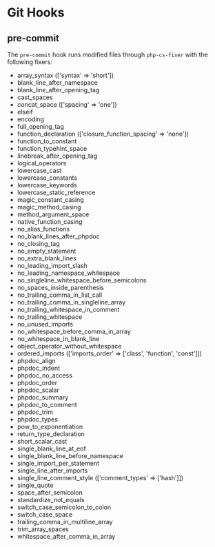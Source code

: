 # Git Hooks

## pre-commit

The ```pre-commit``` hook runs modified files through ```php-cs-fixer``` with the following fixers:

* array_syntax (['syntax' => 'short'])
* blank_line_after_namespace
* blank_line_after_opening_tag
* cast_spaces
* concat_space (['spacing' => 'one'])
* elseif
* encoding
* full_opening_tag
* function_declaration (['closure_function_spacing' => 'none'])
* function_to_constant
* function_typehint_space
* linebreak_after_opening_tag
* logical_operators
* lowercase_cast
* lowercase_constants
* lowercase_keywords
* lowercase_static_reference
* magic_constant_casing
* magic_method_casing
* method_argument_space
* native_function_casing
* no_alias_functions
* no_blank_lines_after_phpdoc
* no_closing_tag
* no_empty_statement
* no_extra_blank_lines
* no_leading_import_slash
* no_leading_namespace_whitespace
* no_singleline_whitespace_before_semicolons
* no_spaces_inside_parenthesis
* no_trailing_comma_in_list_call
* no_trailing_comma_in_singleline_array
* no_trailing_whitespace_in_comment
* no_trailing_whitespace
* no_unused_imports
* no_whitespace_before_comma_in_array
* no_whitespace_in_blank_line
* object_operator_without_whitespace
* ordered_imports (['imports_order' => ['class', 'function', 'const']])
* phpdoc_align
* phpdoc_indent
* phpdoc_no_access
* phpdoc_order
* phpdoc_scalar
* phpdoc_summary
* phpdoc_to_comment
* phpdoc_trim
* phpdoc_types
* pow_to_exponentiation
* return_type_declaration
* short_scalar_cast
* single_blank_line_at_eof
* single_blank_line_before_namespace
* single_import_per_statement
* single_line_after_imports
* single_line_comment_style (['comment_types' => ['hash']])
* single_quote
* space_after_semicolon
* standardize_not_equals
* switch_case_semicolon_to_colon
* switch_case_space
* trailing_comma_in_multiline_array
* trim_array_spaces
* whitespace_after_comma_in_array
